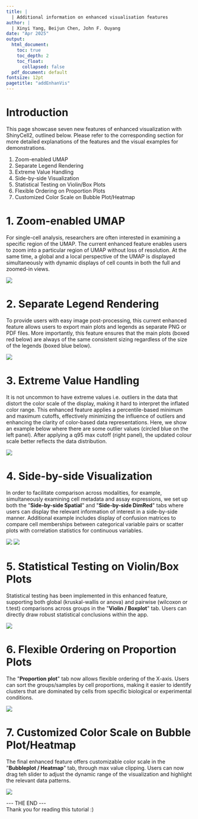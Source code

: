 ```yaml
---
title: | 
  | Additional information on enhanced visualisation features
author: |
  | Xinyi Yang, Beijun Chen, John F. Ouyang
date: "Apr 2025"
output:
  html_document: 
    toc: true
    toc_depth: 2
    toc_float: 
      collapsed: false
  pdf_document: default
fontsize: 12pt
pagetitle: "addEnhanVis"
---
```


# Introduction
This page showcase seven new features of enhanced visualization with ShinyCell2, 
outlined below. Please refer to the corresponding section for more detailed 
explanations of the features and the visual examples for demonstrations.

1. Zoom-enabled UMAP
2. Separate Legend Rendering
3. Extreme Value Handling
4. Side-by-side Visualization
5. Statistical Testing on Violin/Box Plots
6. Flexible Ordering on Proportion Plots
7. Customized Color Scale on Bubble Plot/Heatmap

# 1. Zoom-enabled UMAP
For single-cell analysis, researchers are often interested in examining a 
specific region of the UMAP. The current enhanced feature enables users to zoom 
into a particular region of UMAP without loss of resolution. At the same time, a 
global and a local perspective of the UMAP is displayed simultaneously with 
dynamic displays of cell counts in both the full and zoomed-in views.

![](images/addEnhanVis1_zoom_spatial_tab.png)


# 2. Separate Legend Rendering
To provide users with easy image post-processing, this current enhanced feature 
allows users to export main plots and legends as separate PNG or PDF files.
More importantly, this feature ensures that the main plots (boxed red below) are 
always of the same consistent sizing regardless of the size of the legends 
(boxed blue below).

![](images/addEnhanVis2_sep_legend.png)


# 3. Extreme Value Handling
It is not uncommon to have extreme values i.e. outliers in the data that distort 
the color scale of the display, making it hard to interpret the inflated color 
range. This enhanced feature applies a percentile-based minimum and maximum 
cutoffs, effectively minimizing the influence of outliers and enhancing the 
clarity of color-based data representations. Here, we show an example below 
where there are some outlier values (circled blue on the left panel). After 
applying a q95 max cutoff (right panel), the updated colour scale better 
reflects the data distribution.

![](images/addEnhanVis3_extremevalue.png)


# 4. Side-by-side Visualization
In order to facilitate comparison across modalities, for example, simultaneously 
examining cell metadata and assay expressions, we set up both the 
"**Side-by-side Spatial**" and "**Side-by-side DimRed**" tabs where users can 
display the relevant information of interest in a side-by-side manner. 
Additional example includes display of confusion matrices to compare cell 
memberships between categorical variable pairs or scatter plots with correlation 
statistics for continuous variables. 

![](images/addEnhanVis4_showtab.png)
![](images/addEnhanVis4_sidebyside.png)


# 5. Statistical Testing on Violin/Box Plots
Statistical testing has been implemented in this enhanced feature, supporting 
both global (kruskal-wallis or anova) and pairwise (wilcoxon or t.test) 
comparisons across groups in the "**Violin / Boxplot**" tab. Users can directly 
draw robust statistical conclusions within the app. 

![](images/addEnhanVis5_violin.png)


# 6. Flexible Ordering on Proportion Plots
The "**Proportion plot**" tab now allows flexible ordering of the X-axis. Users 
can sort the groups/samples by cell proportions, making it easier to identify 
clusters that are dominated by cells from specific biological or experimental 
conditions. 

![](images/addEnhanVis6_prop.png)


# 7. Customized Color Scale on Bubble Plot/Heatmap
The final enhanced feature offers customizable color scale in the 
"**Bubbleplot / Heatmap**" tab, through max value clipping. Users can now drag 
teh slider to adjust the dynamic range of the visualization and highlight the 
relevant data patterns.

![](images/addEnhanVis7_heatmap.png)


--- THE END ---\
Thank you for reading this tutorial :)